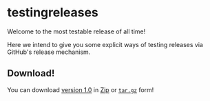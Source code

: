 # testingreleases

Welcome to the most testable release of all time!

Here we intend to give you some explicit ways of testing releases via GitHub's release mechanism.

## Download!

You can download
[version 1.0](https://github.com/cmconnelly/testingreleases/releases/tag/v1.0)
in
[Zip](https://github.com/cmconnelly/testingreleases/archive/v1.0.zip)
or
[`tar.gz`](https://github.com/cmconnelly/testingreleases/archive/v1.0.tar.gz)  form!
